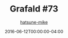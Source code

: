 ---
title: "Grafald #73"
type: "image"
date: 2016-06-12T00:00:00-04:00
draft: false
categories:
- blog
- projects
- grafald
image_path: "../img/2016/73.png"
alt_text: ""
is_subpage: true
author: "[hatsune-mike](https://cohost.org/hatsune-mike)"
---
